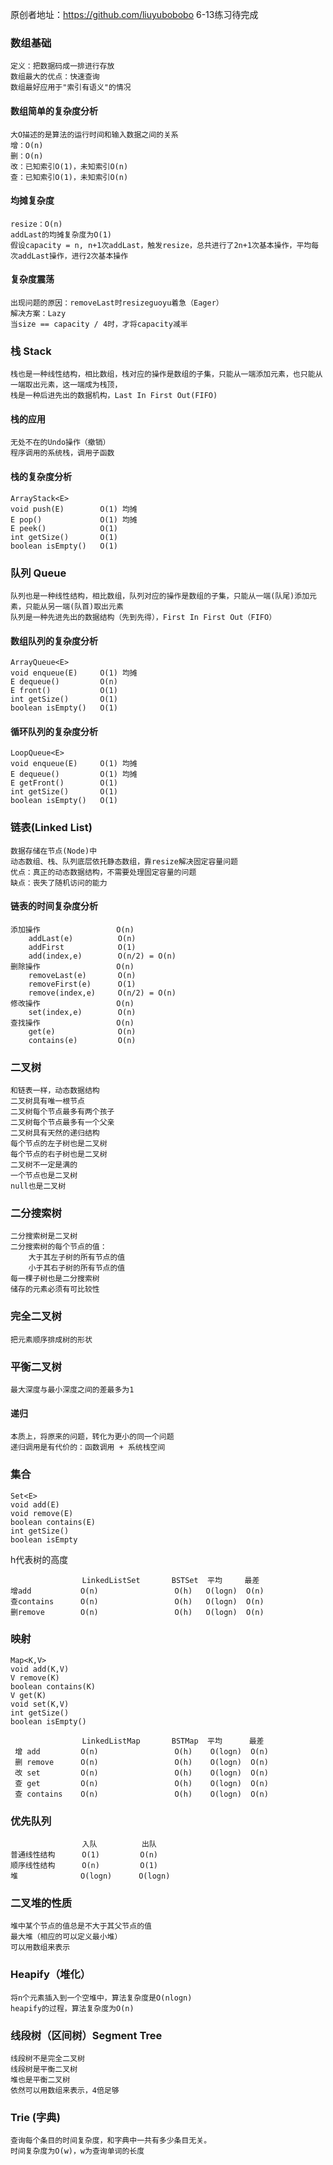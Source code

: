 原创者地址：https://github.com/liuyubobobo
6-13练习待完成
### 数组基础
```
定义：把数据码成一排进行存放
数组最大的优点：快速查询
数组最好应用于"索引有语义"的情况
```

#### 数组简单的复杂度分析
```
大O描述的是算法的运行时间和输入数据之间的关系
增：O(n)
删：O(n)
改：已知索引O(1)，未知索引O(n)
查：已知索引O(1)，未知索引O(n)
```

#### 均摊复杂度
```
resize：O(n)
addLast的均摊复杂度为O(1)
假设capacity = n, n+1次addLast，触发resize，总共进行了2n+1次基本操作，平均每次addLast操作，进行2次基本操作
```

#### 复杂度震荡
```
出现问题的原因：removeLast时resizeguoyu着急（Eager）
解决方案：Lazy
当size == capacity / 4时，才将capacity减半
```

### 栈 Stack
```
栈也是一种线性结构，相比数组，栈对应的操作是数组的子集，只能从一端添加元素，也只能从一端取出元素，这一端成为栈顶，
栈是一种后进先出的数据机构，Last In First Out(FIFO)
```

#### 栈的应用
```
无处不在的Undo操作（撤销）
程序调用的系统栈，调用子函数 
```

#### 栈的复杂度分析
```
ArrayStack<E>       
void push(E)        O(1) 均摊
E pop()             O(1) 均摊
E peek()            O(1)
int getSize()       O(1)
boolean isEmpty()   O(1)
```

### 队列 Queue
```
队列也是一种线性结构，相比数组，队列对应的操作是数组的子集，只能从一端(队尾)添加元素，只能从另一端(队首)取出元素
队列是一种先进先出的数据结构（先到先得），First In First Out（FIFO）
```

#### 数组队列的复杂度分析
```
ArrayQueue<E>       
void enqueue(E)     O(1) 均摊
E dequeue()         O(n)
E front()           O(1)
int getSize()       O(1)
boolean isEmpty()   O(1)
```

#### 循环队列的复杂度分析
```
LoopQueue<E>        
void enqueue(E)     O(1) 均摊 
E dequeue()         O(1) 均摊 
E getFront()        O(1) 
int getSize()       O(1) 
boolean isEmpty()   O(1)
```

### 链表(Linked List)
```
数据存储在节点(Node)中
动态数组、栈、队列底层依托静态数组，靠resize解决固定容量问题
优点：真正的动态数据结构，不需要处理固定容量的问题
缺点：丧失了随机访问的能力
```

#### 链表的时间复杂度分析
```
添加操作                 O(n)
    addLast(e)          O(n)
    addFirst            O(1)
    add(index,e)        O(n/2) = O(n)
删除操作                 O(n)
    removeLast(e)       O(n)
    removeFirst(e)      O(1)
    remove(index,e)     O(n/2) = O(n)
修改操作                 O(n)
    set(index,e)        O(n)
查找操作                 O(n)
    get(e)              O(n)
    contains(e)         O(n)
```

### 二叉树
```
和链表一样，动态数据结构
二叉树具有唯一根节点
二叉树每个节点最多有两个孩子
二叉树每个节点最多有一个父亲
二叉树具有天然的递归结构
每个节点的左子树也是二叉树
每个节点的右子树也是二叉树
二叉树不一定是满的
一个节点也是二叉树
null也是二叉树
```

### 二分搜索树
```
二分搜索树是二叉树
二分搜索树的每个节点的值：
    大于其左子树的所有节点的值
    小于其右子树的所有节点的值
每一棵子树也是二分搜索树
储存的元素必须有可比较性    
```

### 完全二叉树
```
把元素顺序排成树的形状
```

### 平衡二叉树
```
最大深度与最小深度之间的差最多为1
```

#### 递归
```
本质上，将原来的问题，转化为更小的同一个问题
递归调用是有代价的：函数调用 + 系统栈空间
```

### 集合
```
Set<E>
void add(E)
void remove(E)
boolean contains(E)
int getSize()
boolean isEmpty
```
h代表树的高度
```
                LinkedListSet       BSTSet  平均     最差
增add           O(n)                 O(h)   O(logn)  O(n)
查contains      O(n)                 O(h)   O(logn)  O(n)
删remove        O(n)                 O(h)   O(logn)  O(n)
```

### 映射
```
Map<K,V>
void add(K,V)
V remove(K)
boolean contains(K)
V get(K)
void set(K,V)
int getSize()
boolean isEmpty()
```
```
                LinkedListMap       BSTMap  平均      最差
 增 add         O(n)                 O(h)    O(logn)  O(n)
 删 remove      O(n)                 O(h)    O(logn)  O(n)
 改 set         O(n)                 O(h)    O(logn)  O(n)
 查 get         O(n)                 O(h)    O(logn)  O(n)
 查 contains    O(n)                 O(h)    O(logn)  O(n)
```

### 优先队列
```
                入队          出队
普通线性结构      O(1)         O(n)
顺序线性结构      O(n)         O(1)
堆              O(logn)      O(logn)    
```

### 二叉堆的性质
```
堆中某个节点的值总是不大于其父节点的值
最大堆（相应的可以定义最小堆）
可以用数组来表示
```

### Heapify（堆化）
```
将n个元素插入到一个空堆中，算法复杂度是O(nlogn)
heapify的过程，算法复杂度为O(n)
```

### 线段树（区间树）Segment Tree
```
线段树不是完全二叉树
线段树是平衡二叉树
堆也是平衡二叉树
依然可以用数组来表示，4倍足够
``` 

### Trie (字典)
```
查询每个条目的时间复杂度，和字典中一共有多少条目无关。
时间复杂度为O(w)，w为查询单词的长度

```